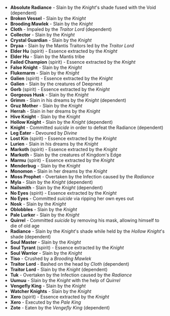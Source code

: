 - **Absolute Radiance** - Slain by the _Knight_'s shade fused with the Void (dependent)
- **Broken Vessel** - Slain by the _Knight_
- **Brooding Mawlek** - Slain by the _Knight_
- **Cloth** - Impaled by the _Traitor Lord_ (dependent)
- **Collector** - Slain by the _Knight_
- **Crystal Guardian** - Slain by the _Knight_
- **Dryaa** - Slain by the Mantis Traitors led by the _Traitor Lord_
- **Elder Hu** (spirit) - Essence extracted by the _Knight_
- **Elder Hu** - Slain by the Mantis tribe
- **Failed Champion** (spirit) - Essence extracted by the _Knight_
- **False Knight** - Slain by the _Knight_
- **Flukemarm** - Slain by the _Knight_
- **Galien** (spirit) - Essence extracted by the _Knight_
- **Galien** - Slain by the creatures of Deepnest
- **Gorb** (spirit) - Essence extracted by the _Knight_
- **Gorgeous Husk** - Slain by the _Knight_
- **Grimm** - Slain in his dreams by the _Knight_ (dependent)
- **Gruz Mother** - Slain by the _Knight_
- **Herrah** - Slain in her dreams by the _Knight_
- **Hive Knight** - Slain by the _Knight_
- **Hollow Knight** - Slain by the _Knight_ (dependent)
- **Knight** - Committed _suicide_ in order to defeat the Radiance (dependent)
- **Leg Eater** - Devoured by _Divine_
- **Lost Kin** (spirit) - Essence extracted by the _Knight_
- **Lurien** - Slain in his dreams by the _Knight_
- **Markoth** (spirit) - Essence extracted by the _Knight_
- **Markoth** - Slain by the creatures of Kingdom's Edge
- **Marmu** (spirit) - Essence extracted by the _Knight_
- **Menderbug** - Slain by the _Knight_
- **Monomon** - Slain in her dreams by the _Knight_
- **Moss Prophet** - Overtaken by the Infection caused by the _Radiance_
- **Myla** - Slain by the _Knight_ (dependent)
- **Nailsmith** - Slain by the _Knight_ (dependent)
- **No Eyes** (spirit) - Essence extracted by the _Knight_
- **No Eyes** - Committed _suicide_ via ripping her own eyes out
- **Nosk** - Slain by the _Knight_
- **Oblobbles** - Slain by the _Knight_
- **Pale Lurker** - Slain by the _Knight_
- **Quirrel** - Committed _suicide_ by removing his mask, allowing himself to die of old age
- **Radiance** - Slain by the _Knight_'s shade while held by the _Hollow Knight_'s shade (dependent)
- **Soul Master** - Slain by the _Knight_
- **Soul Tyrant** (spirit) - Essence extracted by the _Knight_
- **Soul Warrior** - Slain by the _Knight_
- **Tiso** - Crushed by a _Brooding Mawlek_
- **Traitor Lord** - Bashed on the head by _Cloth_ (dependent)
- **Traitor Lord** - Slain by the _Knight_ (dependent)
- **Tuk** - Overtaken by the Infection caused by the _Radiance_
- **Uumuu** - Slain by the _Knight_ with the help of _Quirrel_
- **Vengefly King** - Slain by the _Knight_
- **Watcher Knights** - Slain by the _Knight_
- **Xero** (spirit) - Essence extracted by the _Knight_
- **Xero** - Executed by the _Pale King_
- **Zote** - Eaten by the _Vengefly King_ (dependent)